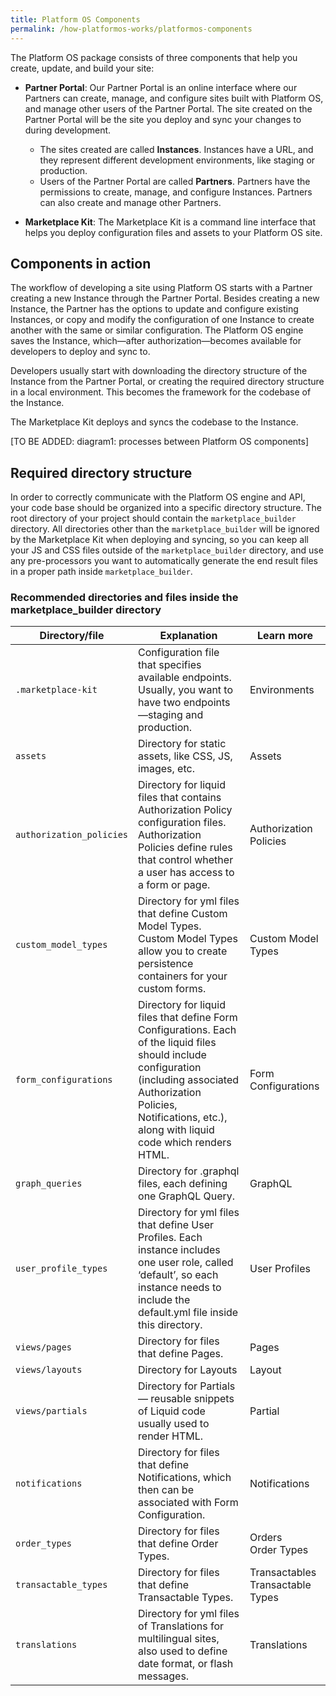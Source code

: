 ```yaml
---
title: Platform OS Components
permalink: /how-platformos-works/platformos-components
---
```


The Platform OS package consists of three components that help you create, update, and build your site:

* **Partner Portal**: Our Partner Portal is an online interface where our Partners can create, manage, and configure sites built with Platform OS, and manage other users of the Partner Portal. The site created on the Partner Portal will be the site you deploy and sync your changes to during development.

  * The sites created are called **Instances**. Instances have a URL, and they represent different development environments, like staging or production.
  * Users of the Partner Portal are called **Partners**. Partners have the permissions to create, manage, and configure Instances. Partners can also create and manage other Partners.

* **Marketplace Kit**: The Marketplace Kit is a command line interface that helps you deploy configuration files and assets to your Platform OS site.

## Components in action

The workflow of developing a site using Platform OS starts with a Partner creating a new Instance through the Partner Portal. Besides creating a new Instance, the Partner has the options to update and configure existing Instances, or copy and modify the configuration of one Instance to create another with the same or similar configuration. The Platform OS engine saves the Instance, which—after authorization—becomes available for developers to deploy and sync to.

Developers usually start with downloading the directory structure of the Instance from the Partner Portal, or creating the required directory structure in a local environment. This becomes the framework for the codebase of the Instance.

The Marketplace Kit deploys and syncs the codebase to the Instance.

[TO BE ADDED: diagram1: processes between Platform OS components]

## Required directory structure

In order to correctly communicate with the Platform OS engine and API, your code base should be organized into a specific directory structure. The root directory of your project should contain the `marketplace_builder` directory. All directories other than the `marketplace_builder` will be ignored by the Marketplace Kit when deploying and syncing, so you can keep all your JS and CSS files outside of the `marketplace_builder` directory, and use any pre-processors you want to automatically generate the end result files in a proper path inside `marketplace_builder`.

### Recommended directories and files inside the marketplace_builder directory

| Directory/file           | Explanation                                                                                                                                                                                                                      | Learn more                           |
| ------------------------ | -------------------------------------------------------------------------------------------------------------------------------------------------------------------------------------------------------------------------------- | ------------------------------------ |
| `.marketplace-kit`       | Configuration file that specifies available endpoints. Usually, you want to have two endpoints—staging and production.                                                                                                           | Environments                         |
| `assets`                 | Directory for static assets, like CSS, JS, images, etc.                                                                                                                                                                          | Assets                               |
| `authorization_policies` | Directory for liquid files that contains Authorization Policy configuration files. Authorization Policies define rules that control whether a user has access to a form or page.                                                 | Authorization Policies               |
| `custom_model_types`     | Directory for yml files that define Custom Model Types. Custom Model Types allow you to create persistence containers for your custom forms.                                                                                     | Custom Model Types                   |
| `form_configurations`    | Directory for liquid files that define Form Configurations. Each of the liquid files should include configuration (including associated Authorization Policies, Notifications, etc.), along with liquid code which renders HTML. | Form Configurations                  |
| `graph_queries`          | Directory for .graphql files, each defining one GraphQL Query.                                                                                                                                                                   | GraphQL                              |
| `user_profile_types`     | Directory for yml files that define User Profiles. Each instance includes one user role, called ‘default’, so each instance needs to include the default.yml file inside this directory.                                         | User Profiles                        |
| `views/pages`            | Directory for files that define Pages.                                                                                                                                                                                           | Pages                                |
| `views/layouts`          | Directory for Layouts                                                                                                                                                                                                            | Layout                               |
| `views/partials`         | Directory for Partials — reusable snippets of Liquid code usually used to render HTML.                                                                                                                                           | Partial                              |
| `notifications`          | Directory for files that define Notifications, which then can be associated with Form Configuration.                                                                                                                             | Notifications                        |
| `order_types`            | Directory for files that define Order Types.                                                                                                                                                                                     | Orders <br>Order Types               |
| `transactable_types`     | Directory for files that define Transactable Types.                                                                                                                                                                              | Transactables <br>Transactable Types |
| `translations`           | Directory for yml files of Translations for multilingual sites, also used to define date format, or flash messages.                                                                                                              | Translations                         |
